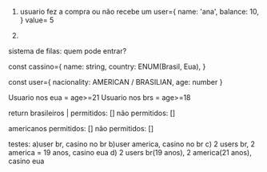 1) usuario fez a compra ou não 
recebe um 
user={
    name: 'ana',
    balance: 10,
}
value= 5

3)
sistema de filas: quem pode entrar?

const cassino={
    name: string,
    country: ENUM(Brasil, Eua),
}

const user={
    nacionality: AMERICAN / BRASILIAN,
    age: number
}

Usuario nos eua = age>=21
Usuario nos brs = age>=18

return 
brasileiros | 
permitidos: []
não permitidos: []

americanos 
permitidos: []
não permitidos: []

testes:
a)user br, casino no br 
b)user america, casino no br
c) 2 users br, 2 america = 19 anos, casino eua
d) 2 users br(19 anos), 2 america(21 anos), casino eua 
